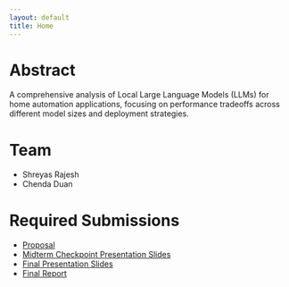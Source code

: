 ```yaml
---
layout: default
title: Home
---
```


# Abstract
A comprehensive analysis of Local Large Language Models (LLMs) for home automation applications, focusing on performance tradeoffs across different model sizes and deployment strategies.


# Team

* Shreyas Rajesh
* Chenda Duan

# Required Submissions

* [Proposal](proposal)
* [Midterm Checkpoint Presentation Slides](https://example.com)
* [Final Presentation Slides](https://example.com)
* [Final Report](report)